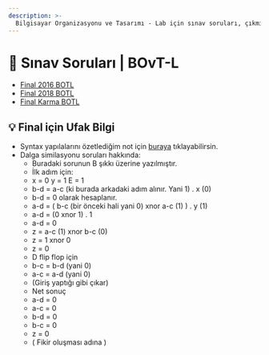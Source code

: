 ```yaml
---
description: >-
  Bilgisayar Organizasyonu ve Tasarımı - Lab için sınav soruları, çıkmış sorular, çıkmışlar, önceki senelerde çıkan sorular
---
```


# 📃 Sınav Soruları \| BOvT-L

<!--YPackage.YGitbookIntegration-tarafından-otomatik-oluşturulmuştur-->

- [Final 2016 BOTL](Final%202016%20BOTL.pdf)
- [Final 2018 BOTL](Final%202018%20BOTL.pdf)
- [Final Karma BOTL](Final%20Karma%20BOTL.pdf)

<!--YPackage.YGitbookIntegration-tarafından-otomatik-oluşturulmuştur-->

## 💡 Final için Ufak Bilgi

- Syntax yapılalarını özetlediğim not için [buraya](https://drive.google.com/open?id=1Lwj1DfOjI5fjtEXjytVzUuFdR9wtMz7g) tıklayabilirsin.
- Dalga similasyonu soruları hakkında:
  - Buradaki sorunun B şıkkı üzerine yazılmıştır.
  - İlk adım için:
  - x = 0 y = 1 E = 1
  - b-d = a-c (ki burada arkadaki adım alınır. Yani 1) . x (0)
  - b-d = 0 olarak hesaplanır.
  - a-d = ( b-c (bir önceki hali yani 0) xnor a-c (1) ) . y (1)
  - a-d = (0 xnor 1) . 1
  - a-d = 0
  - z = a-c (1) xnor b-c (0)
  - z = 1 xnor 0
  - z = 0
  - D flip flop için
  - b-c = b-d (yani 0)
  - a-c = a-d (yani 0)
  - (Giriş yaptığı gibi çıkar)
  - Net sonuç
  - a-d = 0
  - a-c = 0
  - b-d = 0
  - b-c = 0
  - z = 0
  - ( Fikir oluşması adına )
